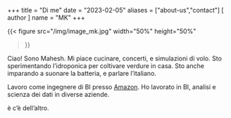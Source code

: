 +++
title = "Di me"
date = "2023-02-05"
aliases = ["about-us","contact"]
[ author ]
  name = "MK"
+++

{{< figure src="/img/image_mk.jpg" 
    width="50%" height="50%" 
>}}

Ciao! Sono Mahesh. Mi piace cucinare, concerti, e simulazioni di volo. Sto sperimentando l’idroponica per coltivare verdure in casa. Sto anche imparando a suonare la batteria, e parlare l’italiano.

Lavoro come ingegnere di BI presso [Amazon](https://amazon.com). Ho lavorato in BI, analisi e scienza dei dati in diverse aziende. 

è c’è dell’altro.